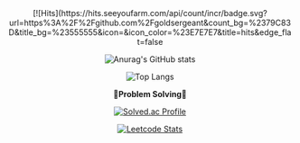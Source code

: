 <!--
**goldsergeant/goldsergeant** is a ✨ _special_ ✨ repository because its `README.md` (this file) appears on your GitHub profile.

Here are some ideas to get you started:

- 🔭 I’m currently working on ...
- 🌱 I’m currently learning ...
- 👯 I’m looking to collaborate on ...
- 🤔 I’m looking for help with ...
- 💬 Ask me about ...
- 📫 How to reach me: ...
- 😄 Pronouns: ...
- ⚡ Fun fact: ...
-->

<div align="center">
[![Hits](https://hits.seeyoufarm.com/api/count/incr/badge.svg?url=https%3A%2F%2Fgithub.com%2Fgoldsergeant&count_bg=%2379C83D&title_bg=%23555555&icon=&icon_color=%23E7E7E7&title=hits&edge_flat=false <br/>
    
![Anurag's GitHub stats](https://github-readme-stats.vercel.app/api?username=goldsergeant&show_icons=true&theme=radical) <br/>

![Top Langs](https://github-readme-stats.vercel.app/api/top-langs/?username=goldsergeant) <br/>

<p align="center">
    <Strong>💪Problem Solving💪 </Strong><br>
</p>

[![Solved.ac Profile](http://mazassumnida.wtf/api/v2/generate_badge?boj=rmagksfla000)](https://solved.ac/rmagksfla000/) <br/>

[![Leetcode Stats](https://leetcard.jacoblin.cool/goldsergeant)](https://leetcode.com/goldsergeant) <br/>

</div>
